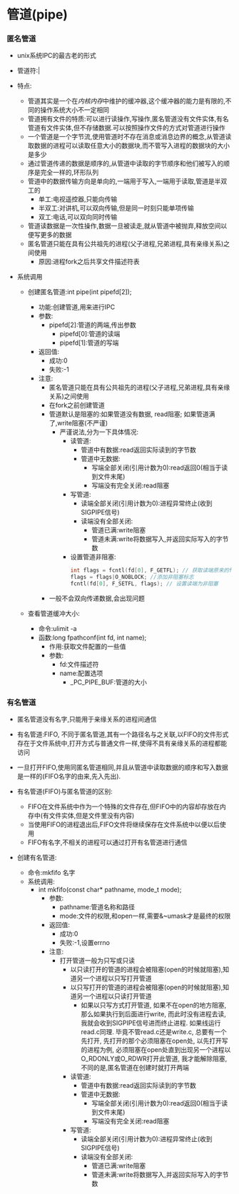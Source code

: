 # 管道(pipe)

### 匿名管道
- unix系统IPC的最古老的形式
- 管道符:|
- 特点:
  - 管道其实是一个在*内核内存*中维护的缓冲器,这个缓冲器的能力是有限的,不同的操作系统大小不一定相同
  - 管道拥有文件的特质:可以进行读操作,写操作,匿名管道没有文件实体,有名管道有文件实体,但不存储数据.可以按照操作文件的方式对管道进行操作
  - 一个管道是一个字节流,使用管道时不存在消息或消息边界的概念,从管道读取数据的进程可以读取任意大小的数据块,而不管写入进程的数据块的大小是多少
  - 通过管道传递的数据是顺序的,从管道中读取的字节顺序和他们被写入的顺序是完全一样的,环形队列
  - 管道中的数据传输方向是单向的,一端用于写入,一端用于读取,管道是半双工的
    - 单工:电视遥控器,只能向传输
    - 半双工:对讲机,可以双向传输,但是同一时刻只能单项传输
    - 双工:电话,可以双向同时传输
  - 管道读数据是一次性操作,数据一旦被读走,就从管道中被抛弃,释放空间以便写更多的数据
  - 匿名管道只能在具有公共祖先的进程(父子进程,兄弟进程,具有亲缘关系)之间使用
    - 原因:进程fork之后共享文件描述符表

- 系统调用
  - 创建匿名管道:int pipe(int pipefd[2]);
    - 功能:创建管道,用来进行IPC
    - 参数:
      - pipefd[2]:管道的两端,传出参数
        - pipefd[0]:管道的读端
        - pipefd[1]:管道的写端
    - 返回值:
        - 成功:0
        - 失败:-1
    - 注意:
      - 匿名管道只能在具有公共祖先的进程(父子进程,兄弟进程,具有亲缘关系)之间使用
      - 在fork之前创建管道
      - 管道默认是阻塞的:如果管道没有数据, read阻塞; 如果管道满了,write阻塞(不严谨)
        - 严谨说法,分为一下具体情况:
          - 读管道:
            - 管道中有数据:read返回实际读到的字节数
            - 管道中无数据:             
              - 写端全部关闭(引用计数为0):read返回0(相当于读到文件末尾)
              - 写端没有完全关闭:read阻塞
          - 写管道:
            - 读端全部关闭(引用计数为0):进程异常终止(收到SIGPIPE信号)
            - 读端没有全部关闭:
              - 管道已满:write阻塞
              - 管道未满:write将数据写入,并返回实际写入的字节数
          - 设置管道非阻塞:
            ```C++
            int flags = fcntl(fd[0], F_GETFL); // 获取读端原来的flag
            flags = flags|O_NOBLOCK; //添加非阻塞标志
            fcntl(fd[0], F_SETFL, flags); // 设置读端为非阻塞
            ```
      - 一般不会双向传递数据,会出现问题 

  - 查看管道缓冲大小:
    - 命令:ulimit -a
    - 函数:long fpathconf(int fd, int name);
      - 作用:获取文件配置的一些值
      - 参数:
        - fd:文件描述符
        - name:配置选项
          - _PC_PIPE_BUF:管道的大小


### 有名管道
- 匿名管道没有名字,只能用于亲缘关系的进程间通信
- 有名管道:FIFO, 不同于匿名管道,其有一个路径名与之关联,以FIFO的文件形式存在于文件系统中,打开方式与普通文件一样,使得不具有亲缘关系的进程都能访问
- 一旦打开FIFO,使用同匿名管道相同,并且从管道中读取数据的顺序和写入数据是一样的(FIFO名字的由来,先入先出).
- 有名管道(FIFO)与匿名管道的区别:
  - FIFO在文件系统中作为一个特殊的文件存在,但FIFO中的内容却存放在内存中(有文件实体,但是文件里没有内容)
  - 当使用FIFO的进程退出后,FIFO文件将继续保存在文件系统中以便以后使用
  - FIFO有名字,不相关的进程可以通过打开有名管道进行通信

- 创建有名管道:
  - 命令:mkfifo 名字
  - 系统调用:
    - int mkfifo(const char* pathname, mode_t mode);
      - 参数:
        - pathname:管道名称和路径
        - mode:文件的权限,和open一样,需要&~umask才是最终的权限
      - 返回值:
        - 成功:0
        - 失败:-1,设置errno
      - 注意:
        - 打开管道一般为只写或只读
          - 以只读打开的管道的进程会被阻塞(open的时候就阻塞),知道另一个进程以只写打开管道
          - 以只写打开的管道的进程会被阻塞(open的时候就阻塞),知道另一个进程以只读打开管道
            - 如果以只写方式打开管道, 如果不在open的地方阻塞, 那么如果执行到后面进行write, 而此时没有进程去读, 我就会收到SIGPIPE信号进而终止进程. 如果线运行read.c同理. 毕竟不管read.c还是write.c, 总要有一个先打开, 先打开的那个必须阻塞在open处, 以先打开写的进程为例, 必须阻塞在open处直到出现另一个进程以O_RDONLY或O_RDWR打开此管道, 我才能解除阻塞,不同的是,匿名管道在创建时就打开两端
          - 读管道:
            - 管道中有数据:read返回实际读到的字节数
            - 管道中无数据:             
              - 写端全部关闭(引用计数为0):read返回0(相当于读到文件末尾)
              - 写端没有完全关闭:read阻塞
          - 写管道:
            - 读端全部关闭(引用计数为0):进程异常终止(收到SIGPIPE信号)
            - 读端没有全部关闭:
              - 管道已满:write阻塞
              - 管道未满:write将数据写入,并返回实际写入的字节数